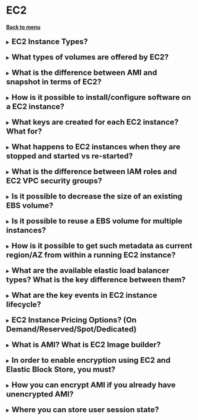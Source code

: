 <h1>EC2</h1> 
<h4> 

[Back to menu](..%2FMenu.md)

</h4>

[//]:# (EC2 Instance Types?)

<details>
    <summary>
        <b><big><big>
            EC2 Instance Types?
        </big></big></b>
    </summary>

* **General Purpose Instances:** These instances provide a balance of compute,
memory, and networking resources, and can be used for a variety of diverse workloads.
They are ideal for applications that use these resources in equal proportions
such as web servers and code repositories.

* **Compute Optimized Instances:** These instances are ideal for compute-bound
applications that benefit from high-performance processors.

* **Memory Optimized Instances:** These instances are designed to 
deliver fast performance for workloads that process large data sets in memory.

* **Storage Optimized Instances:** These instances are designed for 
workloads that require high, sequential read and write access to 
very large data sets on local storage.

* **Accelerated Computing Instances:** These instances use hardware accelerators,
or co-processors, to perform functions, 
such as floating-point number calculations, graphics processing, 
or data pattern matching, more efficiently than is possible in software running on CPUs.

</details>
<br>

[//]:# (What types of volumes are offered by EC2?)

<details>
    <summary>
        <b><big><big>
            What types of volumes are offered by EC2?
        </big></big></b>
    </summary>

- **General Purpose SSD (gp2 and gp3):** These are suitable for a broad 
range of workloads, including virtual desktops,
low-latency interactive apps, and dev/test environments.


- **Provisioned IOPS SSD (io1 and io2):** These are designed for
I/O-intensive applications such as large relational or NoSQL databases.


- **io2 Block Express volumes:** These offer higher performance 
and are ideal for your largest, most I/O intensive, mission-critical deployments.


- **Throughput Optimized HDD (st1):** 
These are designed for frequently accessed, 
throughput-intensive workloads with large datasets and large I/O sizes.


- **Cold HDD (sc1):** These are designed for less frequently accessed workloads.

</details>
<br>

[//]:# (What is the difference between AMI and snapshot in terms of EC2?)

<details>
    <summary>
        <b><big><big>
            What is the difference between AMI and snapshot in terms of EC2?
        </big></big></b>
    </summary>

- **Amazon Machine Image (AMI):** An AMI is a template that contains 
a software configuration (for example, an operating system, an application server,
and applications). 
It includes one or more Amazon Elastic Block Store (EBS) snapshots or, 
for instance-store-backed AMIs, a template for the root volume of the instance. 
When you create an AMI of an existing EC2 instance, 
a snapshot is taken for all the volumes that are attached to the instance. 
You can use AMIs to launch new instances with preconfigured software and data.

- **Snapshot:** A snapshot is a point-in-time copy of your data.
It is a backup of the disk drive. You can’t use snapshots to launch a new instance, 
but you can use them to replace volumes on an existing instance. 
If you experience data corruption or a volume failure, 
you can create a volume from a snapshot that you have 
taken and replace the old volume. 
You can also use snapshots to provision new volumes and attach them during 
a new instance launch.

</details>
<br>

[//]:# (How is it possible to install/configure software on a EC2 instance?)

<details>
    <summary>
        <b><big><big>
            How is it possible to install/configure software on a EC2 instance?
        </big></big></b>
    </summary>

sudo yum install links

</details>
<br>

[//]:# (What keys are created for each EC2 instance? What for?)

<details>
    <summary>
        <b><big><big>
            What keys are created for each EC2 instance? What for?
        </big></big></b>
    </summary>

* **The public key** is stored on your EC2 instance, 
and it is placed in an entry within ~/.ssh/authorized_keys
when your instance boots for the first time.


* **The private key** is stored by you. 
It allows you to securely SSH into your instance. 
Anyone who possesses your private key can connect to your instances, 
so it’s important that you store your private key in a secure place

</details>
<br>

[//]:# (What happens to EC2 instances when they are stopped and started vs re-started?)

<details>
    <summary>
        <b><big><big>
            What happens to EC2 instances when they are stopped and started vs re-started?
        </big></big></b>
    </summary>

When you stop and start an Amazon EC2 instance, 
it involves giving up the physical hardware that the server was running 
on and EC2 is free to start somebody else’s instance there. 

Here are some key points to note:

* Your EBS boot volume (and other attached EBS volumes) are still preserved.
* When you start the instance again, EC2 picks some hardware to run it on, 
ties in the EBS volume(s), and boots it up again.
* The instance gets a new internal and external IP address.
* If an Elastic IP address was associated with the instance before 
it was stopped, then you’ll need to re-associate it after the start.
* Any contents on the instance’s former ephemeral storage were wiped
and you are given fresh ephemeral storage.
* A fresh billing hour is started for the instance when you start it again.

On the other hand, when you reboot an instance, 
it’s a simple reboot at the OS level and the instance 
stays running on the same hardware. Here are some key points to note:

* The instance keeps the same private and public IP addresses.
* If an Elastic IP address was associated, it remains associated.
* The same ephemeral storage is kept without getting wiped.
* No new billing hour is started on a reboot.

</details>
<br>

[//]:# (What is the difference between IAM roles and EC2 VPC security groups?)

<details>
    <summary>
        <b><big><big>
            What is the difference between IAM roles and EC2 VPC security groups?
        </big></big></b>
    </summary>

- **IAM Roles:** An IAM role is an identity within your AWS account that
has specific permissions. It is similar to an IAM user, 
but is not associated with a specific person. 
IAM roles determine which AWS API commands can be executed using the 
AWS CLI or any of the many AWS SDKs. 
You can temporarily assume an IAM role in the AWS Management Console by switching roles.
IAM roles, users, and groups have nothing to do with accessing your EC2 instance.

- **EC2 VPC Security Groups:** Security groups act like a 
firewall for your EC2 instances. 
They determine which computers can connect to your EC2 instance 
and on which ports other computers can connect. 
For example, they can specify that the world can connect to your HTTP port, 
or that only your local computer can SSH into the EC2 instance. 
The security groups say nothing about which people can connect to your EC2 instance.

</details>
<br>

[//]:# (Is it possible to decrease the size of an existing EBS volume?)

<details>
    <summary>
        <b><big><big>
            Is it possible to decrease the size of an existing EBS volume?
        </big></big></b>
    </summary>

No, it is not possible to directly decrease the size of an existing Amazon EBS volume.
The size of an EBS volume can only be increased, not decreased.

However, there is a workaround to effectively reduce the size of an EBS volume:

* Create a snapshot of the current volume.
* Create a new, smaller EBS volume.
* Attach the new volume to your EC2 instance.
* Format the new volume.
* Mount the new volume.
* Copy the data from the old volume to the new volume.
* Prepare the new volume for use.
* Detach and unmount the old volume.

https://medium.com/@m.yunan.helmy/decrease-the-size-of-ebs-volume-in-your-ec2-instance-ea326e951bce
https://repost.aws/knowledge-center/ebs-increase-decrease-volume-size

</details>
<br>

[//]:# (Is it possible to reuse a EBS volume for multiple instances?)

<details>
    <summary>
        <b><big><big>
            Is it possible to reuse a EBS volume for multiple instances?
        </big></big></b>
    </summary>

Yes, it is possible to reuse an EBS volume for multiple instances using
a feature called Amazon EBS Multi-Attach. 
This feature allows you to attach a single Provisioned IOPS SSD (io1 or io2) 
volume to multiple instances that are in the same Availability Zone. 
You can attach multiple Multi-Attach enabled volumes to an instance or set of instances.

</details>
<br>

[//]:# (How is it possible to get such metadata as current region/AZ from within a running EC2 instance?)

<details>
    <summary>
        <b><big><big>
            How is it possible to get such metadata as current region/AZ from within a running EC2 instance?
        </big></big></b>
    </summary>

AWS API Url get
http://169.254.169.254/latest/meta-data/

Java SDK static EC2Instance.getMetadata();

</details>
<br>

[//]:# (What are the available elastic load balancer types? What is the key difference between them?)

<details>
    <summary>
        <b><big><big>
            What are the available elastic load balancer types? What is the key difference between them?
        </big></big></b>
    </summary>

- **Application Load Balancers:** These are used to route HTTP/HTTPS (or Layer 7) traffic. 
An Application Load Balancer makes routing decisions at the application 
layer (HTTP/HTTPS), supports path-based routing, 
and can route requests to one or more ports on each container instance in your cluster.

- **Network Load Balancers:** These are used to route TCP (or Layer 4) traffic. 
A Network Load Balancer makes routing decisions at the transport layer (TCP/SSL). 
It can handle millions of requests per second.

- **Gateway Load Balancers:** These are used to manage and deploy network 
security systems in a scalable manner.

- **Classic Load Balancers:** These provide basic load balancing across multiple 
Amazon EC2 instances and operate at both the request level and connection level.

</details>
<br>

[//]:# (What are the key events in EC2 instance lifecycle?)

<details>
    <summary>
        <b><big><big>
            What are the key events in EC2 instance lifecycle?
        </big></big></b>
    </summary>


* Start -> Pending -> Running -> Rebooting 
* Shutting-Down -> Terminating 
* Stopping -> Stopped

![img](https://docs.aws.amazon.com/AWSEC2/latest/UserGuide/images/instance_lifecycle.png)

</details>
<br>

[//]:# (EC2 Instance Pricing Options?)

<details>
    <summary>
        <b><big><big>
            EC2 Instance Pricing Options? (On Demand/Reserved/Spot/Dedicated)
        </big></big></b>
    </summary>

- On Demand - pay the hour or the second
- Reserved - reserved capacity for one or three years. Up to 72% discount
- Spot - purchase unused capacity (90% discount)
- Dedicated - physical ec2 - most expensive

</details>
<br>

[//]:# (What is AMI?)

<details>
    <summary>
        <b><big><big>
            What is AMI? What is EC2 Image builder?
        </big></big></b>
    </summary>

AMI (Amazon Machine Images) - is configuration of setup EC2 env.

EC2 Image Builder is a tool there you can build your own EC2 instance 
  by using already worked ec2 instance by coping all settings

This is suitable in situation where you are not created previous ec2 
  and need a quick copy 

</details>
<br>

[//]:# (In order to enable encryption using EC2 and Elastic Block Store, you must?)

<details>
    <summary>
        <b><big><big>
            In order to enable encryption using EC2 and Elastic Block Store, you must?
        </big></big></b>
    </summary>

Configure encryption when creating the EBS volume -
When you create a new, empty EBS volume, you can encrypt it by
enabling encryption for the specific volume creation operation.

</details>
<br>

[//]:# (How you can encrypt AMI if you already have unencrypted AMI?)

<details>
    <summary>
        <b><big><big>
            How you can encrypt AMI if you already have unencrypted AMI?
        </big></big></b>
    </summary>

It is not possible to encrypt an AMI after it has been created. 
You will need to create a copy of the AMI and add encryption for the copy.

</details>
<br>

[//]:# (Where you can store user session state?)

<details>
    <summary>
        <b><big><big>
            Where you can store user session state?
        </big></big></b>
    </summary>

- Store session state in DynamoDB (preferred)
- Use an ElastiCache cluster

</details>
<br>